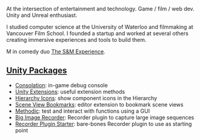 At the intersection of entertainment and technology. Game / film / web dev. Unity and Unreal enthusiast.

I studied computer science at the University of Waterloo and filmmaking at Vancouver Film School. I founded a startup and worked at several others creating immersive experiences and tools to build them.

M in comedy duo [The S&M Experience](https://sm.experience.sexy/).

## [Unity Packages](https://github.com/stars/mminer/lists/unity-packages)

- [Consolation](https://github.com/mminer/consolation): in-game debug console
- [Unity Extensions](https://github.com/mminer/unity-extensions): useful extension methods
- [Hierarchy Icons](https://github.com/mminer/hierarchy-icons): show component icons in the Hierarchy
- [Scene View Bookmarks](https://github.com/mminer/scene-view-bookmarks): editor extension to bookmark scene views
- [Methodic](https://github.com/mminer/methodic): test and interact with functions using a GUI
- [Big Image Recorder](https://github.com/mminer/big-image-recorder): Recorder plugin to capture large image sequences
- [Recorder Plugin Starter](https://github.com/mminer/recorder-plugin-starter): bare-bones Recorder plugin to use as starting point

